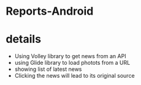 # Reports-Android

# details
- Using Volley library to get news from an API
- using Glide library to load photots from a URL
- showing list of latest news
- Clicking the news will lead to its original source
